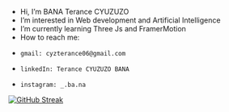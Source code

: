 -  Hi, I’m BANA Terance CYUZUZO
-  I’m interested in Web development and Artificial Intelligence
- I’m currently learning Three Js and FramerMotion
-  How to reach me:
-     gmail: cyzterance06@gmail.com
-     linkedIn: Terance CYUZUZO BANA
-     instagram: _.ba.na



[![GitHub Streak](https://streak-stats.demolab.com?user=banaprojects&theme=dark&exclude_days=Sun%2CSat)](https://git.io/streak-stats)
